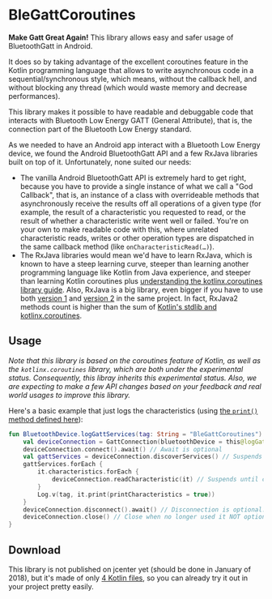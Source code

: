 # BleGattCoroutines
**Make Gatt Great Again!** This library allows easy and safer usage of BluetoothGatt in Android.

It does so by taking advantage of the excellent coroutines feature in the Kotlin programming 
language that allows to write asynchronous code in a sequential/synchronous style, which means, without
the callback hell, and without blocking any thread (which would waste memory and decrease performances).

This library makes it possible to have readable and debuggable code that interacts with
Bluetooth Low Energy GATT (General Attribute), that is, the connection part of the Bluetooth Low Energy standard.

As we needed to have an Android app interact with a Bluetooth Low Energy device, we found the
Android BluetoothGatt API and a few RxJava libraries built on top of it. Unfortunately, none suited our needs:
- The vanilla Android BluetoothGatt API is extremely hard to get right, because you have to provide a single
instance of what we call a "God Callback", that is, an instance of a class with overrideable methods that
asynchronously receive the results off all operations of a given type (for example, the result of a
characteristic you requested to read, or the result of whether a characteristic write went well or failed.
You're on your own to make readable code with this, where unrelated characteristic reads, writes or other
operation types are dispatched in the same callback method (like `onCharacteristicRead(…)`).
- The RxJava libraries would mean we'd have to learn RxJava, which is known to have a steep learning curve,
steeper than learning another programming language like Kotlin from Java experience, and steeper than learning
Kotlin coroutines plus
[understanding the kotlinx.coroutines library guide](https://github.com/Kotlin/kotlinx.coroutines/blob/master/coroutines-guide.md).
Also, RxJava is a big library, even bigger if you have to use both [version 1](http://www.methodscount.com/?lib=io.reactivex%3Arxjava%3A%2B) and [version 2](http://www.methodscount.com/?lib=io.reactivex.rxjava2%3Arxjava%3A%2B) in the same project.
In fact, RxJava2 methods count is higher than the sum of [Kotlin's stdlib and kotlinx.coroutines](http://www.methodscount.com/?lib=org.jetbrains.kotlinx%3Akotlinx-coroutines-android%3A0.20).

## Usage
_Note that this library is based on the coroutines feature of Kotlin, as well as the `kotlinx.coroutines` library,
which are both under the experimental status. Consequently, this libray inherits this experimental status. Also,
we are expecting to make a few API changes based on your feedback and real world usages to improve this library._

Here's a basic example that just logs the characteristics (using [the `print()` method defined here](https://github.com/Beepiz/BleGattCoroutines/blob/e033fdeb82738bc490fa85968ad1ebc8482d2219/app/src/main/java/com/beepiz/blegattcoroutines/sample/extensions/GattPrint.kt#L12)):
```kotlin
fun BluetoothDevice.logGattServices(tag: String = "BleGattCoroutines") = launch(UI) {
    val deviceConnection = GattConnection(bluetoothDevice = this@logGattServices)
    deviceConnection.connect().await() // Await is optional
    val gattServices = deviceConnection.discoverServices() // Suspends until completed
    gattServices.forEach {
        it.characteristics.forEach {
            deviceConnection.readCharacteristic(it) // Suspends until characteristic is read
        }
        Log.v(tag, it.print(printCharacteristics = true))
    }
    deviceConnection.disconnect().await() // Disconnection is optional.
    deviceConnection.close() // Close when no longer used it NOT optional 
}
```

## Download
This library is not published on jcenter yet (should be done in January of 2018), but it's made of only [4 Kotlin files](https://github.com/Beepiz/BleGattCoroutines/tree/e8e97a390027c59617411a74a7274d186d1b7c54/blegattcoroutines/src/main/java/com/beepiz/bluetooth/gattcoroutines/experimental), so you can already try it out in your project pretty easily. 

